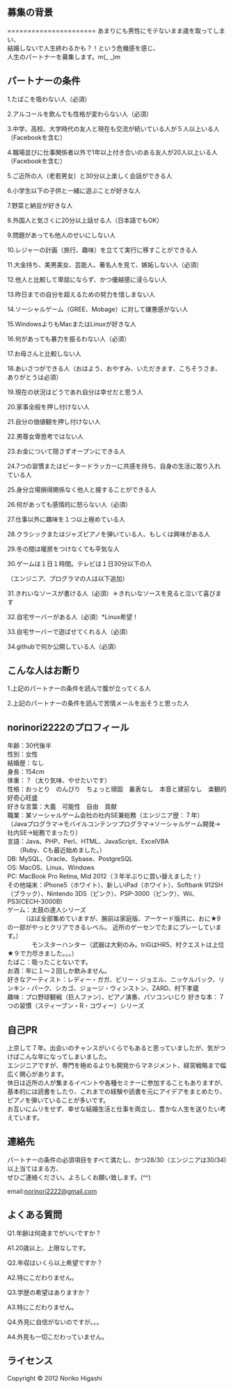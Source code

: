 募集の背景
------
======================
あまりにも男性にモテないまま歳を取ってしまい、  
結婚しないで人生終わるかも？！という危機感を感じ、  
人生のパートナーを募集します。m(_ _)m  

パートナーの条件
------
1.たばこを吸わない人（必須）

2.アルコールを飲んでも性格が変わらない人（必須）

3.中学、高校、大学時代の友人と現在も交流が続いている人が５人以上いる人
（Facebookを含む）

4.職場並びに仕事関係者以外で1年以上付き合いのある友人が20人以上いる人（Facebookを含む）

5.ご近所の人（老若男女）と30分以上楽しく会話ができる人

6.小学生以下の子供と一緒に遊ぶことが好きな人

7.野菜と納豆が好きな人

8.外国人と気さくに20分以上話せる人（日本語でもOK）

9.問題があっても他人のせいにしない人

10.レジャーの計画（旅行、趣味）を立てて実行に移すことができる人

11.大金持ち、美男美女、芸能人、著名人を見て、嫉妬しない人（必須）

12.他人と比較して卑屈にならず、かつ優越感に浸らない人

13.昨日までの自分を超えるための努力を惜しまない人

14.ソーシャルゲーム（GREE、Mobage）に対して嫌悪感がない人

15.WindowsよりもMacまたはLinuxが好きな人

16.何があっても暴力を振るわない人（必須）

17.お母さんと比較しない人

18.あいさつができる人（おはよう、おやすみ、いただきます、こちそうさま、ありがとうは必須）

19.現在の状況はどうであれ自分は幸せだと思う人

20.家事全般を押し付けない人

21.自分の価値観を押し付けない人

22.男尊女卑思考ではない人

23.お金について隠さずオープンにできる人

24.7つの習慣またはピータードラッカーに共感を持ち、自身の生活に取り入れている人

25.身分立場損得関係なく他人と接することができる人

26.何があっても感情的に怒らない人（必須）

27.仕事以外に趣味を１つ以上極めている人

28.クラシックまたはジャズピアノを弾いている人、もしくは興味がある人

29.冬の間は暖房をつけなくても平気な人

30.ゲームは１日１時間。テレビは１日30分以下の人

（エンジニア、プログラマの人は以下追加）  

31.きれいなソースが書ける人（必須）＊きれいなソースを見ると泣いて喜びます

32.自宅サーバーがある人（必須）*Linux希望！

33.自宅サーバーで遊ばせてくれる人（必須）

34.githubで何か公開している人（必須）

こんな人はお断り
------
1.上記のパートナーの条件を読んで腹が立ってくる人

2.上記のパートナーの条件を読んで苦情メールを出そうと思った人

norinori2222のプロフィール
------
年齢：30代後半  
性別：女性  
結婚歴：なし  
身長：154cm  
体重：？（太り気味、やせたいです）  
性格：おっとり　のんびり　ちょっと頑固　裏表なし　本音と建前なし　楽観的　好奇心旺盛  
好きな言葉：大義　可能性　自由　貢献  
職業：某ソーシャルゲーム会社の社内SE兼総務（エンジニア歴：７年）  
（Javaプログラマ→モバイルコンテンツプログラマ→ソーシャルゲーム開発→社内SE→総務でまったり）  
言語：Java、PHP、Perl、HTML、JavaScript、ExcelVBA  
　　（Ruby、Cも最近始めました。）  
DB: MySQL、Oracle、Sybase、PostgreSQL  
OS: MacOS、Linux、Windows  
PC: MacBook Pro Retina, Mid 2012（３年半ぶりに買い替えました！）  
その他端末：iPhone5（ホワイト）、新しいiPad（ホワイト）、Softbank 912SH（ブラック）、Nintendo 3DS（ピンク）、PSP-3000（ピンク）、Wii、PS3(CECH-3000B)  
ゲーム：太鼓の達人シリーズ  
　　　（ほぼ全部集めていますが、腕前は家庭版、アーケード版共に、おに★9の一部がやっとクリアできるレベル。  近所のゲーセンでたまにプレーしています。）  
　　　　モンスターハンター（武器は大剣のみ。triGはHR5、村クエストは上位★９で力尽きました。。。）  
たばこ：吸ったことないです。  
お酒：年に１〜２回しか飲みません。  
好きなアーティスト：レディー・ガガ、ビリー・ジョエル、ニッケルバック、リンキン・パーク、シカゴ、ジョージ・ウィンストン、ZARD、村下孝蔵  
趣味：プロ野球観戦（巨人ファン）、ピアノ演奏、パソコンいじり
好きな本：７つの習慣（スティーブン・R・コヴィー）シリーズ

自己PR
------
上京して７年。出会いのチャンスがいくらでもあると思っていましたが、気がつけばこんな年になってしまいました。  
エンジニアですが、専門を極めるよりも開発からマネジメント、経営戦略まで幅広く関心があります。  
休日は近所の人が集まるイベントや各種セミナーに参加することもありますが、  
基本的には読書をしたり、これまでの経験や読書を元にアイデアをまとめたり、ピアノを弾いていることが多いです。  
お互いにムリをせず、幸せな結婚生活と仕事を両立し、豊かな人生を送りたい考えています。

連絡先
------
パートナーの条件の必須項目をすべて満たし、かつ28/30（エンジニアは30/34)以上当てはまる方、  
ぜひご連絡ください。よろしくお願い致します。(^^)

email:norinori2222@gmail.com

よくある質問
------
Q1.年齢は何歳までがいいですか？  

A1.20歳以上、上限なしです。  

Q2.年収はいくら以上希望ですか？  

A2.特にこだわりません。

Q3.学歴の希望はありますか？

A3.特にこだわりません。

Q4.外見に自信がないのですが。。。

A4.外見も一切こだわっていません。

ライセンス
----------
Copyright &copy; 2012 Noriko Higashi 
